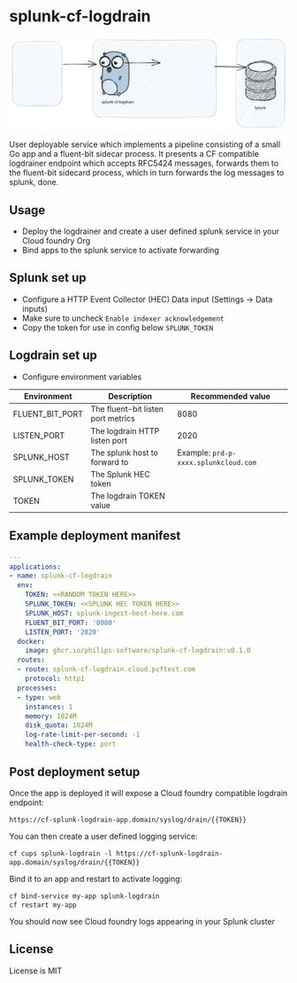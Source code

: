 # splunk-cf-logdrain

![splunk-cf-logdrain excalidraw](resources/splunk-cf-logdrain.excalidraw.svg)

User deployable service which implements a pipeline consisting of a small Go app and a fluent-bit sidecar process. It presents a CF compatible logdrainer endpoint which accepts RFC5424 messages, forwards them to the fluent-bit sidecard process, which in turn forwards the log messages to splunk, done.

## Usage

* Deploy the logdrainer and create a user defined splunk service in your Cloud foundry Org
* Bind apps to the splunk service to activate forwarding 

## Splunk set up

* Configure a HTTP Event Collector (HEC) Data input (Settings -> Data inputs)
* Make sure to uncheck `Enable indexer acknowledgement`
* Copy the token for use in config below `SPLUNK_TOKEN`

## Logdrain set up

* Configure environment variables

| Environment     | Description                        | Recommended value                     |
|-----------------|------------------------------------|---------------------------------------|
 | FLUENT_BIT_PORT | The fluent-bit listen port metrics | 8080                                  |
 | LISTEN_PORT     | The logdrain HTTP listen port      | 2020                                  | 
 | SPLUNK_HOST     | The splunk host to forward to      | Example: `prd-p-xxxx.splunkcloud.com` |
 | SPLUNK_TOKEN    | The Splunk HEC token               |                                       |
 | TOKEN           | The logdrain TOKEN value           |                                       |

## Example deployment manifest

```yaml
---
applications:
- name: splunk-cf-logdrain
  env:
    TOKEN: <<RANDOM TOKEN HERE>>
    SPLUNK_TOKEN: <<SPLUNK HEC TOKEN HERE>>
    SPLUNK_HOST: splunk-ingest-host-here.com
    FLUENT_BIT_PORT: '8080'
    LISTEN_PORT: '2020'
  docker:
    image: ghcr.io/philips-software/splunk-cf-logdrain:v0.1.0
  routes:
  - route: splunk-cf-logdrain.cloud.pcftest.com
    protocol: http1
  processes:
  - type: web
    instances: 1
    memory: 1024M
    disk_quota: 1024M
    log-rate-limit-per-second: -1
    health-check-type: port
```

## Post deployment setup

Once the app is deployed it will expose a Cloud foundry compatible logdrain endpoint:

```
https://cf-splunk-logdrain-app.domain/syslog/drain/{{TOKEN}}
```

You can then create a user defined logging service:

```shell
cf cups splunk-logdrain -l https://cf-splunk-logdrain-app.domain/syslog/drain/{{TOKEN}}
```

Bind it to an app and restart to activate logging:

```shell
cf bind-service my-app splunk-logdrain
cf restart my-app
```

You should now see Cloud foundry logs appearing in your Splunk cluster

## License

License is MIT
